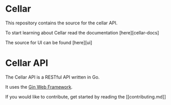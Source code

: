 # Cellar

This repository contains the source for the cellar API.

To start learning about Cellar read the documentation [here][cellar-docs]

The source for UI can be found [here][ui]


# Cellar API

The Cellar API is a RESTful API written in Go.

It uses the [Gin Web Framework][gin].

If you would like to contribute, get started by reading the [[contributing.md]]


[gin]: https://github.com/gin-gonic/gin

